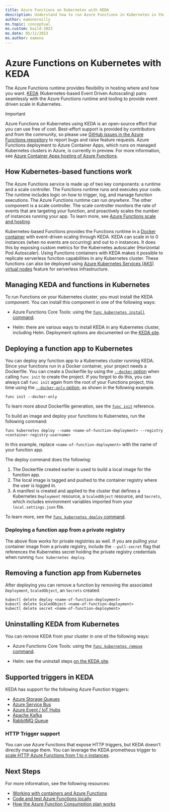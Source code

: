 ```yaml
---
title: Azure Functions on Kubernetes with KEDA
description: Understand how to run Azure Functions in Kubernetes in the cloud or on-premises using KEDA, Kubernetes-based event driven autoscaling.
author: eamonoreilly
ms.topic: conceptual
ms.custom: build-2023
ms.date: 05/11/2023
ms.author: eamono
---
```


# Azure Functions on Kubernetes with KEDA

The Azure Functions runtime provides flexibility in hosting where and how you want. [KEDA](https://keda.sh) (Kubernetes-based Event Driven Autoscaling) pairs seamlessly with the Azure Functions runtime and tooling to provide event driven scale in Kubernetes.

> [!IMPORTANT]
> Azure Functions on Kubernetes using KEDA is an open-source effort that you can use free of cost. Best-effort support is provided by contributors and from the community, so please use [GitHub issues in the Azure Functions repository](https://github.com/Azure/Azure-Functions/issues) to report bugs and raise feature requests. Azure Functions deployment to Azure Container Apps, which runs on managed Kubernetes clusters in Azure, is currently in preview. For more information, see [Azure Container Apps hosting of Azure Functions](functions-container-apps-hosting.md).

## How Kubernetes-based functions work

The Azure Functions service is made up of two key components: a runtime and a scale controller.  The Functions runtime runs and executes your code.  The runtime includes logic on how to trigger, log, and manage function executions.  The Azure Functions runtime can run *anywhere*.  The other component is a scale controller.  The scale controller monitors the rate of events that are targeting your function, and proactively scales the number of instances running your app.  To learn more, see [Azure Functions scale and hosting](functions-scale.md).

Kubernetes-based Functions provides the Functions runtime in a [Docker container](functions-create-container-registry.md) with event-driven scaling through KEDA. KEDA can scale in to 0 instances (when no events are occurring) and out to *n* instances. It does this by exposing custom metrics for the Kubernetes autoscaler (Horizontal Pod Autoscaler).  Using Functions containers with KEDA makes it possible to replicate serverless function capabilities in any Kubernetes cluster.  These functions can also be deployed using [Azure Kubernetes Services (AKS) virtual nodes](../aks/virtual-nodes-cli.md) feature for serverless infrastructure.

## Managing KEDA and functions in Kubernetes

To run Functions on your Kubernetes cluster, you must install the KEDA component. You can install this component in one of the following ways:

+ Azure Functions Core Tools: using the [`func kubernetes install` command](functions-core-tools-reference.md#func-kubernetes-install).

+ Helm: there are various ways to install KEDA in any Kubernetes cluster, including Helm. Deployment options are documented on the [KEDA site](https://keda.sh/docs/deploy/).

## Deploying a function app to Kubernetes

You can deploy any function app to a Kubernetes cluster running KEDA.  Since your functions run in a Docker container, your project needs a Dockerfile.  You can create a Dockerfile by using the [`--docker` option][func init] when calling `func init` to create the project. If you forgot to do this, you can always call `func init` again from the root of your Functions project, this time using the [`--docker-only` option][func init], as shown in the following example. 

```command
func init --docker-only
```

To learn more about Dockerfile generation, see the [`func init`][func init] reference. 

To build an image and deploy your functions to Kubernetes, run the following command:

```command
func kubernetes deploy --name <name-of-function-deployment> --registry <container-registry-username>
```

In this example, replace `<name-of-function-deployment>` with the name of your function app.

The deploy command does the following:

1. The Dockerfile created earlier is used to build a local image for the function app.
1. The local image is tagged and pushed to the container registry where the user is logged in.
1. A manifest is created and applied to the cluster that defines a Kubernetes `Deployment` resource, a `ScaledObject` resource, and `Secrets`, which includes environment variables imported from your `local.settings.json` file.

To learn more, see the [`func kubernetes deploy` command](functions-core-tools-reference.md#func-kubernetes-deploy).

### Deploying a function app from a private registry

The above flow works for private registries as well.  If you are pulling your container image from a private registry, include the `--pull-secret` flag that references the Kubernetes secret holding the private registry credentials when running `func kubernetes deploy`.

## Removing a function app from Kubernetes

After deploying you can remove a function by removing the associated `Deployment`, `ScaledObject`, an `Secrets` created.

```command
kubectl delete deploy <name-of-function-deployment>
kubectl delete ScaledObject <name-of-function-deployment>
kubectl delete secret <name-of-function-deployment>
```

## Uninstalling KEDA from Kubernetes

You can remove KEDA from your cluster in one of the following ways:

+ Azure Functions Core Tools: using the [`func kubernetes remove` command](functions-core-tools-reference.md#func-kubernetes-remove).

+ Helm: see the uninstall steps [on the KEDA site](https://keda.sh/docs/deploy/).

## Supported triggers in KEDA

KEDA has support for the following Azure Function triggers:

* [Azure Storage Queues](functions-bindings-storage-queue.md)
* [Azure Service Bus](functions-bindings-service-bus.md)
* [Azure Event / IoT Hubs](functions-bindings-event-hubs.md)
* [Apache Kafka](https://github.com/azure/azure-functions-kafka-extension)
* [RabbitMQ Queue](https://github.com/azure/azure-functions-rabbitmq-extension)

### HTTP Trigger support

You can use Azure Functions that expose HTTP triggers, but KEDA doesn't directly manage them.  You can leverage the KEDA prometheus trigger to [scale HTTP Azure Functions from 1 to *n* instances](https://dev.to/anirudhgarg_99/scale-up-and-down-a-http-triggered-function-app-in-kubernetes-using-keda-4m42).

## Next Steps
For more information, see the following resources:

* [Working with containers and Azure Functions](./functions-how-to-custom-container.md) 
* [Code and test Azure Functions locally](functions-develop-local.md)
* [How the Azure Function Consumption plan works](functions-scale.md)

[func init]: functions-core-tools-reference.md#func-init
